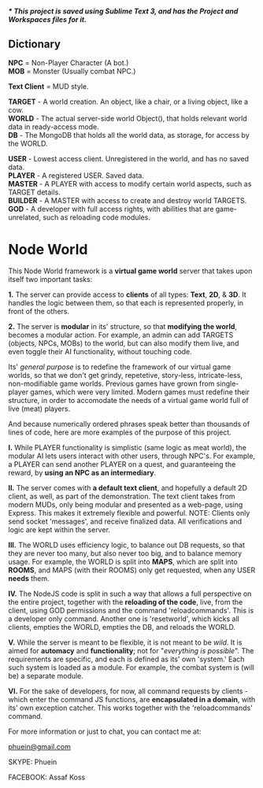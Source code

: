 ##### * This project is saved using Sublime Text 3, and has the Project and Workspaces files for it.

## Dictionary

__NPC__ = Non-Player Character (A bot.)<br />
__MOB__ = Monster (Usually combat NPC.)

__Text Client__ = MUD style.

__TARGET__    - A world creation. An object, like a chair, or a living object, like a cow.<br />
__WORLD__     - The actual server-side world Object(), that holds relevant world data in ready-access mode.<br />
__DB__        - The MongoDB that holds all the world data, as storage, for access by the WORLD.<br />

__USER__      - Lowest access client. Unregistered in the world, and has no saved data.<br />
__PLAYER__    - A registered USER. Saved data.<br />
__MASTER__    - A PLAYER with access to modify certain world aspects, such as TARGET details.<br />
__BUILDER__   - A MASTER with access to create and destroy world TARGETS.<br />
__GOD__       - A developer with full access rights, with abilities that are game-unrelated, such as reloading code modules.

# Node World

This Node World framework is a __virtual game world__ server that takes upon itself two important tasks:

__1.__  The server can provide access to __clients__ of all types: __Text__, __2D__, & __3D__. It handles the logic between them,
    so that each is represented properly, in front of the others.

__2.__  The server is __modular__ in its' structure, so that __modifying the world__, becomes a modular action. For example,
    an admin can add TARGETS (objects, NPCs, MOBs) to the world, but can also modify them live,
    and even toggle their AI functionality, without touching code.

Its' _general purpose_ is to redefine the framework of our virtual game worlds, so that we don't get grindy,
repetetive, story-less, intricate-less, non-modifiable game worlds. Previous games have grown from single-player
games, which were very limited. Modern games must redefine their structure, in order to accomodate
the needs of a virtual game world full of live (meat) players.

And because numerically ordered phrases speak better than thousands of lines of code,
here are more examples of the purpose of this project.

__I.__    While PLAYER functionality is simplistic (same logic as meat world),
      the modular AI lets users interact with other users, through NPC's.
      For example, a PLAYER can send another PLAYER on a quest, and guaranteeing the reward,
      by __using an NPC as an intermediary__.

__II.__   The server comes with __a default text client__, and hopefully a default 2D client, as well,
      as part of the demonstration. The text client takes from modern MUDs, only being modular
      and presented as a web-page, using Express. This makes it extremely flexible and powerful.
      NOTE: Clients only send socket 'messages', and receive finalized data. All verifications and
      logic are kept within the server.

__III.__  The WORLD uses efficiency logic, to balance out DB requests, so that they are never too many,
      but also never too big, and to balance memory usage. For example, the WORLD is split into __MAPS__,
      which are split into __ROOMS__, and MAPS (with their ROOMS) only get requested, when any USER __needs__ them.

__IV.__   The NodeJS code is split in such a way that allows a full perspective on the entire project,
      together with the __reloading of the code__, live, from the client, using GOD permissions and the
      command 'reloadcommands'. This is a developer only command. Another one is 'resetworld',
      which kicks all clients, empties the WORLD, empties the DB, and reloads the WORLD.

__V.__    While the server is meant to be flexible, it is not meant to be _wild_. It is aimed for __automacy__
      and __functionality__; not for "_everything is possible_". The requirements are specific, and
      each is defined as its' own 'system.' Each such system is loaded as a module. For example,
      the combat system is (will be) a separate module.

__VI.__   For the sake of developers, for now, all command requests by clients - which enter the command
      JS functions, are __encapsulated in a domain__, with its' own exception catcher. This works together
      with the 'reloadcommands' command.


For more information or just to chat, you can contact me at:

phuein@gmail.com

SKYPE: Phuein

FACEBOOK: Assaf Koss
